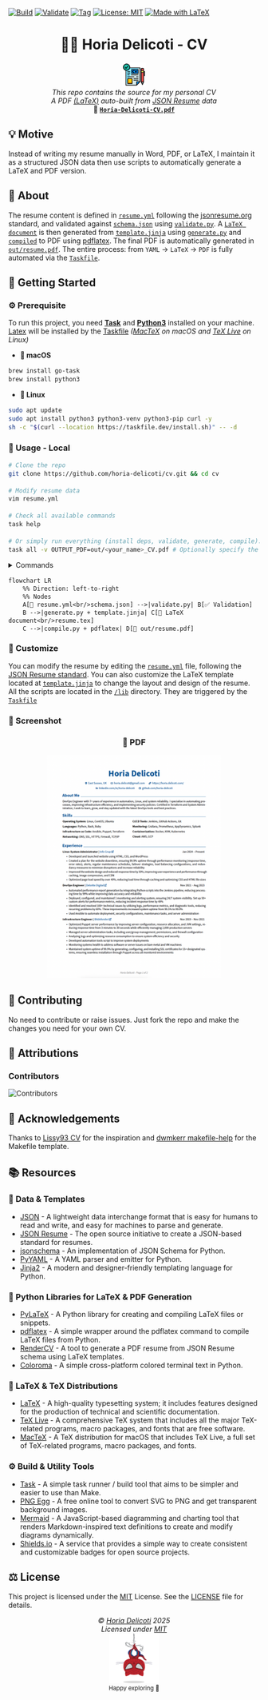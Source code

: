 [![Build](https://github.com/horia-delicoti/cv/actions/workflows/compile.yml/badge.svg)][workflow_compile]
[![Validate](https://github.com/horia-delicoti/cv/actions/workflows/validate.yml/badge.svg)][workflow_validate]
[![Tag](https://github.com/horia-delicoti/cv/actions/workflows/tag.yml/badge.svg)][workflow_tag]
[![License: MIT](https://img.shields.io/badge/License-MIT-green.svg)][mit]
[![Made with LaTeX](https://img.shields.io/badge/Made%20with-LaTeX-blue.svg)][latex]

<h1 align="center">🧑‍💻 Horia Delicoti - CV</h1>
<p align="center">
<a href="https://github.com/horia-delicoti/cv"><img src="./images/cv-logo.png" width="48"/></a><br>
<i>This repo contains the source for my personal CV</i>
<br />
<i>A PDF <a href="https://www.latex-project.org/">(LaTeX)</a> auto-built from <a href="https://jsonresume.org/">JSON Resume</a> data</i>
<br />
<b> 📄 <a href="https://github.com/horia-delicoti/cv/releases/latest/download/Horia_Delicoti_CV.pdf"><code>Horia-Delicoti-CV.pdf</code></a></b> <br />
</p>

## 💡 Motive

Instead of writing my resume manually in Word, PDF, or LaTeX, I maintain it as a structured JSON data then use scripts to automatically generate a LaTeX and PDF version.

## 🧠 About

The resume content is defined in [`resume.yml`](/resume.yml) following the [jsonresume.org][json_resume] standard, and validated
against [`schema.json`](/schema.json) using [`validate.py`](/lib/validate.py).
A [`LaTeX document`](/tex/resume.tex) is then generated from [`template.jinja`](/template.jinja) using [`generate.py`](/lib/generate.py)
and [`compiled`](/lib/compile.py) to PDF using [pdflatex][pdflatex]. The final PDF is automatically generated in [`out/resume.pdf`](/out/).
The entire process: from `YAML` → `LaTeX` → `PDF` is fully automated via the [`Taskfile`](/Taskfile.yml).

## 🚀 Getting Started

### ⚙️ Prerequisite

To run this project, you need **[Task][taskfile]** and **[Python3][python3]** installed on your machine.
[Latex][latex] will be installed by the [Taskfile](/Taskfile.yml#L69) _([MacTeX][mactex] on macOS and [TeX Live][texlive] on Linux)_

- **🍎 macOS**

```sh
brew install go-task
brew install python3
```

- **🐧 Linux**

```sh
sudo apt update
sudo apt install python3 python3-venv python3-pip curl -y
sh -c "$(curl --location https://taskfile.dev/install.sh)" -- -d
```

### 🧪 Usage - Local

```sh
# Clone the repo
git clone https://github.com/horia-delicoti/cv.git && cd cv

# Modify resume data
vim resume.yml

# Check all available commands
task help

# Or simply run everything (install deps, validate, generate, compile).
task all -v OUTPUT_PDF=out/<your_name>_CV.pdf # Optionally specify the output PDF file name using `OUTPUT_PDF` variable
```

<details>
  <summary>Commands</summary>

- `task help`        - Show help message
- `task all`         - Install dependencies, validate, generate and compile
- `task venv`        - Create a Python virtual environment if it doesn't exist
- `task install`     - Install required Python dependencies
- `task install-tex` - Install TeX Live (Linux) or MacTeX (macOS)
- `task validate`    - Validate YAML content against the JSON schema
- `task generate`    - Generate LaTeX file from YAML and Jinja2 template
- `task compile`     - Compile PDF from LaTeX file

</details>

```mermaid
flowchart LR
    %% Direction: left-to-right
    %% Nodes
    A[📝 resume.yml<br/>schema.json] -->|validate.py| B[✅ Validation]
    B -->|generate.py + template.jinja| C[📃 LaTeX document<br/>resume.tex]
    C -->|compile.py + pdflatex| D[📄 out/resume.pdf]
```

### 🎨 Customize

You can modify the resume by editing the [`resume.yml`](/resume.yml) file, following the [JSON Resume standard](https://jsonresume.org/).
You can also customize the LaTeX template located at [`template.jinja`](/template.jinja) to change the layout and design of the resume.
All the scripts are located in the [`/lib`](/lib) directory.
They are triggered by the [`Taskfile`](/Taskfile.yml)

### 📸 Screenshot

<h3 align="center">📄 PDF</h3>
<p align="center"><img src="./screenshots/screenshot-pdf.png" width="350" alt="Generated PDF preview preview"/</p>

## 🤝 Contributing

No need to contribute or raise issues. Just fork the repo and make the changes you need for your own CV.

## 🙌 Attributions

### Contributors

![Contributors](https://readme-contribs.as93.net/contributors/horia-delicoti/cv)

## 🫡 Acknowledgements

Thanks to [Lissy93 CV](https://github.com/Lissy93/cv) for the inspiration and [dwmkerr makefile-help](https://github.com/dwmkerr/makefile-help) for the Makefile template.

## 📚 Resources

### 🧩 Data & Templates

- [JSON](https://www.json.org/json-en.html) - A lightweight data interchange format that is easy for humans to read and write, and easy for machines to parse and generate.
- [JSON Resume](https://jsonresume.org/) - The open source initiative to create a JSON-based standard for resumes.
- [jsonschema](https://pypi.org/project/jsonschema/) - An implementation of JSON Schema for Python.
- [PyYAML](https://pypi.org/project/PyYAML/) - A YAML parser and emitter for Python.
- [Jinja2](https://jinja.palletsprojects.com/en/3.1.x/) - A modern and designer-friendly templating language for Python.

### 🐍 Python Libraries for LaTeX & PDF Generation

- [PyLaTeX](https://jeltef.github.io/PyLaTeX/current/) - A Python library for creating and compiling LaTeX files or snippets.
- [pdflatex](https://pypi.org/project/pdflatex/) - A simple wrapper around the pdflatex command to compile LaTeX files from Python.
- [RenderCV](https://github.com/rendercv/rendercv) - A tool to generate a PDF resume from JSON Resume schema using LaTeX templates.
- [Coloroma](https://github.com/tartley/colorama) - A simple cross-platform colored terminal text in Python.

### 🧮 LaTeX & TeX Distributions

- [LaTeX](https://www.latex-project.org/) - A high-quality typesetting system; it includes features designed for the production of technical and scientific documentation.
- [TeX Live](https://www.tug.org/texlive/) - A comprehensive TeX system that includes all the major TeX-related programs, macro packages, and fonts that are free software.
- [MacTeX](https://tug.org/mactex/) - A TeX distribution for macOS that includes TeX Live, a full set of TeX-related programs, macro packages, and fonts.

### ⚙️ Build & Utility Tools

- [Task](https://taskfile.dev/) - A simple task runner / build tool that aims to be simpler and easier to use than Make.
- [PNG Egg](https://www.pngegg.com/) - A free online tool to convert SVG to PNG and get transparent background images.
- [Mermaid](https://mermaid-js.github.io/mermaid/#/) - A JavaScript-based diagramming and charting tool that renders Markdown-inspired text definitions to create and modify diagrams dynamically.
- [Shields.io](https://shields.io/) - A service that provides a simple way to create consistent and customizable badges for open source projects.

## ⚖️ License

This project is licensed under the [MIT][mit] License. See the [LICENSE](/LICENSE) file for details.

<!-- License + Copyright -->
<p  align="center">
  <i>© <a href="https://horia.delicoti.com">Horia Delicoti</a> 2025</i><br>
  <i>Licensed under <a href="https://www.tldrlegal.com/license/mit-license">MIT</a></i><br>
  <a href="https://github.com/horia-delicoti"><img src="./images/octocat_spiderman.png" width="100" /></a><br>
  <sup>Happy exploring 🙂</sup>
</p>

[json_resume]: https://jsonresume.org/
[pdflatex]: https://pypi.org/project/pdflatex/
[latex]: https://www.latex-project.org/
[mactex]: https://formulae.brew.sh/cask/mactex
[texlive]: https://www.tug.org/texlive/
[mit]: https://opensource.org/licenses/MIT
[python3]: https://www.python.org/downloads/
[taskfile]: https://taskfile.dev/docs/installation
[workflow_validate]: https://github.com/horia-delicoti/cv/actions/workflows/validate.yml
[workflow_compile]: https://github.com/horia-delicoti/cv/actions/workflows/compile.yml
[workflow_tag]: https://github.com/horia-delicoti/cv/actions/workflows/tag.yml

<!-- Ambition Brew -->
<!--
   ( (
    ) )
  ........
  | CV ☕ |]
  \      /
   `----'
-->